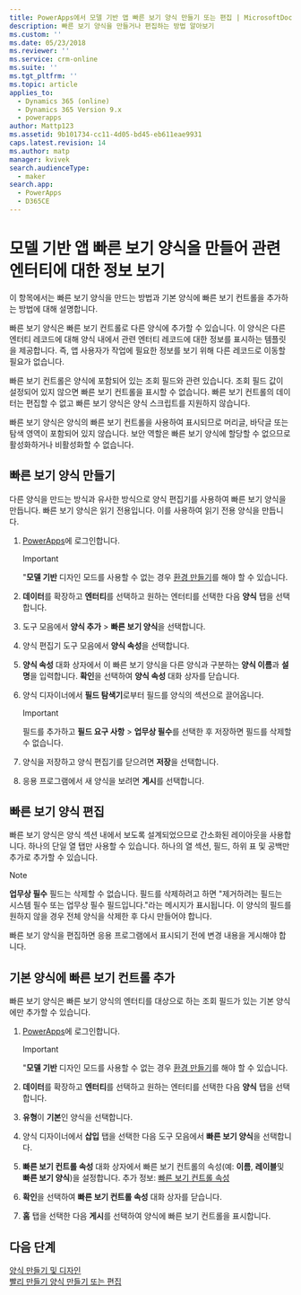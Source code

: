 ```yaml
---
title: PowerApps에서 모델 기반 앱 빠른 보기 양식 만들기 또는 편집 | MicrosoftDocs
description: 빠른 보기 양식을 만들거나 편집하는 방법 알아보기
ms.custom: ''
ms.date: 05/23/2018
ms.reviewer: ''
ms.service: crm-online
ms.suite: ''
ms.tgt_pltfrm: ''
ms.topic: article
applies_to:
  - Dynamics 365 (online)
  - Dynamics 365 Version 9.x
  - powerapps
author: Mattp123
ms.assetid: 9b101734-cc11-4d05-bd45-eb611eae9931
caps.latest.revision: 14
ms.author: matp
manager: kvivek
search.audienceType:
  - maker
search.app:
  - PowerApps
  - D365CE
---
```


# <a name="create-a-model-driven-app-quick-view-form-to-view-information-about-a-related-entity"></a>모델 기반 앱 빠른 보기 양식을 만들어 관련 엔터티에 대한 정보 보기

이 항목에서는 빠른 보기 양식을 만드는 방법과 기본 양식에 빠른 보기 컨트롤을 추가하는 방법에 대해 설명합니다. 

빠른 보기 양식은 빠른 보기 컨트롤로 다른 양식에 추가할 수 있습니다. 이 양식은 다른 엔터티 레코드에 대해 양식 내에서 관련 엔터티 레코드에 대한 정보를 표시하는 템플릿을 제공합니다. 즉, 앱 사용자가 작업에 필요한 정보를 보기 위해 다른 레코드로 이동할 필요가 없습니다.  
  
 빠른 보기 컨트롤은 양식에 포함되어 있는 조회 필드와 관련 있습니다. 조회 필드 값이 설정되어 있지 않으면 빠른 보기 컨트롤을 표시할 수 없습니다. 빠른 보기 컨트롤의 데이터는 편집할 수 없고 빠른 보기 양식은 양식 스크립트를 지원하지 않습니다.  
  
 빠른 보기 양식은 양식의 빠른 보기 컨트롤을 사용하여 표시되므로 머리글, 바닥글 또는 탐색 영역이 포함되어 있지 않습니다. 보안 역할은 빠른 보기 양식에 할당할 수 없으므로 활성화하거나 비활성화할 수 없습니다.  
  
<a name="BKMK_CreateQFV"></a>   
## <a name="create-a-quick-view-form"></a>빠른 보기 양식 만들기  
 다른 양식을 만드는 방식과 유사한 방식으로 양식 편집기를 사용하여 빠른 보기 양식을 만듭니다. 빠른 보기 양식은 읽기 전용입니다. 이를 사용하여 읽기 전용 양식을 만듭니다.  
  
1. [PowerApps](https://web.powerapps.com/?utm_source=padocs&utm_medium=linkinadoc&utm_campaign=referralsfromdoc)에 로그인합니다.  


    > [!IMPORTANT]
    > "**모델 기반** 디자인 모드를 사용할 수 없는 경우 [환경 만들기](https://docs.microsoft.com/powerapps/administrator/create-environment)를 해야 할 수 있습니다.     
  
2. **데이터**를 확장하고 **엔터티**를 선택하고 원하는 엔터티를 선택한 다음 **양식** 탭을 선택합니다. 
  
3. 도구 모음에서 **양식 추가** > **빠른 보기 양식**을 선택합니다.  
  
4. 양식 편집기 도구 모음에서 **양식 속성**을 선택합니다.  
  
5. **양식 속성** 대화 상자에서 이 빠른 보기 양식을 다른 양식과 구분하는 **양식 이름**과 **설명**을 입력합니다. **확인**을 선택하여 **양식 속성** 대화 상자를 닫습니다.  
  
6. 양식 디자이너에서 **필드 탐색기**로부터 필드를 양식의 섹션으로 끌어옵니다. 
  
    > [!IMPORTANT]
    >  필드를 추가하고 **필드 요구 사항** > **업무상 필수**를 선택한 후 저장하면 필드를 삭제할 수 없습니다.  
  
7. 양식을 저장하고 양식 편집기를 닫으려면 **저장**을 선택합니다.  

8. 응용 프로그램에서 새 양식을 보려면 **게시**를 선택합니다.
  
<a name="BKMK_EditQVF"></a>   
## <a name="edit-a-quick-view-form"></a>빠른 보기 양식 편집  
 빠른 보기 양식은 양식 섹션 내에서 보도록 설계되었으므로 간소화된 레이아웃을 사용합니다. 하나의 단일 열 탭만 사용할 수 있습니다. 하나의 열 섹션, 필드, 하위 표 및 공백만 추가로 추가할 수 있습니다.   
  
> [!NOTE]
>  **업무상 필수** 필드는 삭제할 수 없습니다. 필드를 삭제하려고 하면 "제거하려는 필드는 시스템 필수 또는 업무상 필수 필드입니다."라는 메시지가 표시됩니다. 이 양식의 필드를 원하지 않을 경우 전체 양식을 삭제한 후 다시 만들어야 합니다.  
  
 빠른 보기 양식을 편집하면 응용 프로그램에서 표시되기 전에 변경 내용을 게시해야 합니다.  
  
<a name="BKMK_AddQVF"></a>   
## <a name="add-a-quick-view-control-to-a-main-form"></a>기본 양식에 빠른 보기 컨트롤 추가  
 빠른 보기 양식은 빠른 보기 양식의 엔터티를 대상으로 하는 조회 필드가 있는 기본 양식에만 추가할 수 있습니다.  
  
1.  [PowerApps](https://web.powerapps.com/?utm_source=padocs&utm_medium=linkinadoc&utm_campaign=referralsfromdoc)에 로그인합니다.  

    > [!IMPORTANT]
    > "**모델 기반** 디자인 모드를 사용할 수 없는 경우 [환경 만들기](https://docs.microsoft.com/powerapps/administrator/create-environment)를 해야 할 수 있습니다.     
  
2.  **데이터**를 확장하고 **엔터티**를 선택하고 원하는 엔터티를 선택한 다음 **양식** 탭을 선택합니다.  

3. **유형**이 **기본**인 양식을 선택합니다.

4. 양식 디자이너에서 **삽입** 탭을 선택한 다음 도구 모음에서 **빠른 보기 양식**을 선택합니다.  
  
5.  **빠른 보기 컨트롤 속성** 대화 상자에서 빠른 보기 컨트롤의 속성(예: **이름**, **레이블**및 **빠른 보기 양식**)을 설정합니다. 추가 정보: [빠른 보기 컨트롤 속성](quick-view-control-properties-legacy.md)  
  
6.  **확인**을 선택하여 **빠른 보기 컨트롤 속성** 대화 상자를 닫습니다.  
  
7.  **홈** 탭을 선택한 다음 **게시**를 선택하여 양식에 빠른 보기 컨트롤을 표시합니다.  
  
## <a name="next-steps"></a>다음 단계   
 [양식 만들기 및 디자인](create-design-forms.md)   
 [빨리 만들기 양식 만들기 또는 편집](create-edit-quick-create-forms.md)
